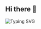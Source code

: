 ## Hi there 👋

![Typing SVG](https://readme-typing-svg.herokuapp.com?font=Intel+Clear&weight=450&size=27&duration=2500&pause=1000&color=139AF7&random=true&width=435&lines=Branch+out👋+merge+ideas💬+;make+it+happen!😄)
<!--
**jb-balaji/jb-balaji** is a ✨ _special_ ✨ repository because its `README.md` (this file) appears on your GitHub profile.

Here are some ideas to get you started:

- 🔭 I’m currently working on ...
- 🌱 I’m currently learning ...
- 👯 I’m looking to collaborate on ...
- 🤔 I’m looking for help with ...
- 💬 Ask me about ...
- 📫 How to reach me: ...
- 😄 Pronouns: ...
- ⚡ Fun fact: ...
-->
